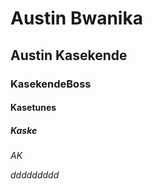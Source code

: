 ## <h1>  Austin Bwanika 
   <h2> Austin Kasekende 
      <h3> KasekendeBoss 
        <h4> Kasetunes 
          <h5> Kaske 
            <h6> AK 
  
ddddddddd
